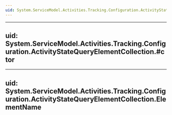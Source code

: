 ```yaml
---
uid: System.ServiceModel.Activities.Tracking.Configuration.ActivityStateQueryElementCollection
---
```


---
uid: System.ServiceModel.Activities.Tracking.Configuration.ActivityStateQueryElementCollection.#ctor
---

---
uid: System.ServiceModel.Activities.Tracking.Configuration.ActivityStateQueryElementCollection.ElementName
---
